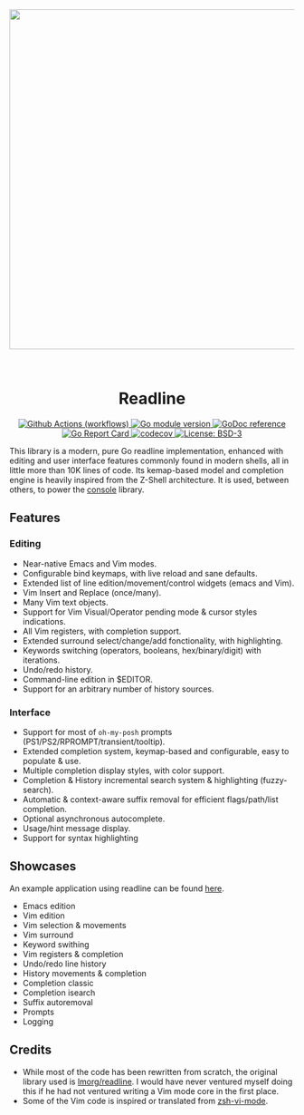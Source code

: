 
<div align="center">
  <a href="https://github.com/reeflective/readline">
    <img alt="" src="" width="600">
  </a>

  <br> <h1>  Readline </h1>

</div>


<!-- Badges -->
<p align="center">
  <a href="https://github.com/reeflective/readline/actions/workflows/go.yml/badge.svg?branch=master">
    <img src=""
      alt="Github Actions (workflows)" />
  </a>

  <a href="https://github.com/reeflective/readline">
    <img src="https://img.shields.io/github/go-mod/go-version/reeflective/readline.svg"
      alt="Go module version" />
  </a>

  <a href="https://godoc.org/reeflective/go/readline">
    <img src="https://img.shields.io/badge/godoc-reference-blue.svg"
      alt="GoDoc reference" />
  </a>

  <a href="https://goreportcard.com/report/github.com/reeflective/readline">
    <img src="https://goreportcard.com/badge/github.com/reeflective/readline"
      alt="Go Report Card" />
  </a>

  <a href="https://codecov.io/gh/reeflective/readline">
    <img src="https://codecov.io/gh/reeflective/readline/branch/master/graph/badge.svg"
      alt="codecov" />
  </a>

  <a href="https://opensource.org/licenses/BSD-3-Clause">
    <img src="https://img.shields.io/badge/License-BSD_3--Clause-blue.svg"
      alt="License: BSD-3" />
  </a>
</p>

This library is a modern, pure Go readline implementation, enhanced with editing and user 
interface features commonly found in modern shells, all in little more than 10K lines of code.
Its kemap-based model and completion engine is heavily inspired from the Z-Shell architecture.
It is used, between others, to power the [console](https://github.com/reeflective/console) library.

## Features

### Editing
- Near-native Emacs and Vim modes.
- Configurable bind keymaps, with live reload and sane defaults.
- Extended list of line edition/movement/control widgets (emacs and Vim).
- Vim Insert and Replace (once/many).
- Many Vim text objects.
- Support for Vim Visual/Operator pending mode & cursor styles indications.
- All Vim registers, with completion support.
- Extended surround select/change/add fonctionality, with highlighting.
- Keywords switching (operators, booleans, hex/binary/digit) with iterations.
- Undo/redo history.
- Command-line edition in $EDITOR.
- Support for an arbitrary number of history sources.

### Interface
- Support for most of `oh-my-posh` prompts (PS1/PS2/RPROMPT/transient/tooltip).
- Extended completion system, keymap-based and configurable, easy to populate & use.
- Multiple completion display styles, with color support.
- Completion & History incremental search system & highlighting (fuzzy-search).
- Automatic & context-aware suffix removal for efficient flags/path/list completion.
- Optional asynchronous autocomplete.
- Usage/hint message display.
- Support for syntax highlighting

## Showcases

An example application using readline can be found [here]().

- Emacs edition
- Vim edition
- Vim selection & movements
- Vim surround
- Keyword swithing
- Vim registers & completion
- Undo/redo line history
- History movements & completion
- Completion classic
- Completion isearch
- Suffix autoremoval
- Prompts
- Logging

## Credits

- While most of the code has been rewritten from scratch, the original library used is [lmorg/readline](https://github.com/lmorg/readline).
  I would have never ventured myself doing this if he had not ventured writing a Vim mode core in the first place. 
- Some of the Vim code is inspired or translated from [zsh-vi-mode](https://github.com/jeffreytse/zsh-vi-mode).
